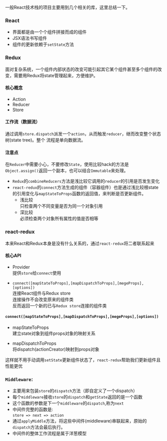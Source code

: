  一般React技术栈的项目主要用到几个相关的库，这里总结一下。

### React
- 界面都是由一个个组件拼接而成的组件
- JSX语法书写组件
- 组件的更新依赖于`setState`方法

### Redux
面对复杂系统，一个组件内部状态的改变可能引起其它某个组件甚至多个组件的改变，需要用Redux将state管理起来，方便维护。

#### 核心概念
- Action
- Reducer
- Store

#### 工作流（数据流）
通过调用`store.dispatch`派发一个`action`，从而触发`reducer`，继而改变整个状态树(state tree)。整个
流程是单向数据流。

#### 注意点
在`Reducer`中需要小心，不要修改`State`，使用比较hack的方法是`Object.assign()`返回一个副本，也可以结合`Immutable`来处理。
- `Redux`的`combineReducers`方法是浅比较它调用的`reducer`的引用是否发生变化
- `react-redux`的`connect`方法生成的组件（容器组件）也是通过浅比较根state的引用变化与`mapStateToProps`函数的返回值，来判断是否更新组件。
    - 浅比较</br>
       只检查两个不同变量是否为同一个对象引用
    - 深比较</br>
        必须检查两个对象所有属性的值是否相等

    
### react-redux
本来React和Redux本身是没有什么关系的，通过`react-redux`将二者联系起来

#### 核心API
- Provider</br>
提供`store`给`connect`使用

- `connect([mapStateToProps],[mapDispatchToProps],[megeProps],[options])`</br>
连接React组件与Redux store</br>
连接操作不会改变原来的组件类</br>
反而返回一个新的已与`Redux store`连接的组件类



#### `connect([mapStateToProps],[mapDispatchToProps],[megeProps],[options])`

- mapStateToProps</br>
建立state对象到组件props对象的映射关系

- mapDispatchToProps</br>
将dispatch(actionCreator)映射到props对象

这样就不用手动调用`setState`更新组件状态了，`react-redux`帮助我们更新组件且性能更优

### `Middleware`:
- 主要用来包装`store`的`dispatch`方法（即自定义了一个dispatch）
- 每个`middleware`接收`store`的`dispatch`和`getState`返回的是一个函数
- 这个函数的参数是下一个`middleware`的`dispatch`,称为`next`
- 中间件完整的函数是:</br>
 `store => next => action`
- 通过`applyMiddle`方法，将这些中间件(middleware)串联起来，原始的`dispatch`方法会最后执行。
- 中间件的整体工作流程是属于洋葱模型